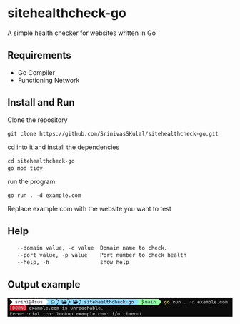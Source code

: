 # sitehealthcheck-go

A simple health checker for websites written in Go




## Requirements 
- Go Compiler
- Functioning Network
## Install and Run
Clone the repository
```
git clone https://github.com/SrinivasSKulal/sitehealthcheck-go.git
```
cd into it and install the dependencies
```
cd sitehealthcheck-go
go mod tidy
```
run the program

```
go run . -d example.com
```
Replace example.com with the website you want to test


## Help

```
   --domain value, -d value  Domain name to check.      
   --port value, -p value    Port number to check health
   --help, -h                show help
```
## Output example
![When a website is down](./assests/im1.png)




